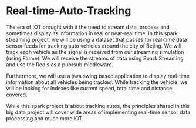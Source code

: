 # Real-time-Auto-Tracking
The era of IOT brought with it the need to stream data, process and sometimes display its information in real or near-real time. 
In this spark streaming project, we will be using a dataset that passes for real-time data sensor feeds for tracking auto vehicles around the city of Bejing. We will track each vehicle as the signal is received from our streaming simulation (using Flume). We will receive the streams of data using Spark Streaming and use the Redis as a pub/sub middleware.

Furthermore, we will use a java swing based application to display real-time information about all vehicles being tracked. While tracking the vehicle, we will be looking for indexes like current speed, total time and distance covered.

While this spark project is about tracking autos, the principles shared in this big data project will cover wide areas of implementing real-time sensor data processing and much more IOT.
